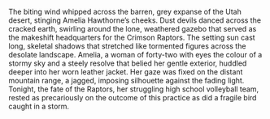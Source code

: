 The biting wind whipped across the barren, grey expanse of the Utah desert, stinging Amelia Hawthorne’s cheeks.  Dust devils danced across the cracked earth, swirling around the lone, weathered gazebo that served as the makeshift headquarters for the Crimson Raptors.  The setting sun cast long, skeletal shadows that stretched like tormented figures across the desolate landscape.  Amelia, a woman of forty-two with eyes the colour of a stormy sky and a steely resolve that belied her gentle exterior, huddled deeper into her worn leather jacket.  Her gaze was fixed on the distant mountain range, a jagged, imposing silhouette against the fading light.  Tonight, the fate of the Raptors, her struggling high school volleyball team, rested as precariously on the outcome of this practice as did a fragile bird caught in a storm.
